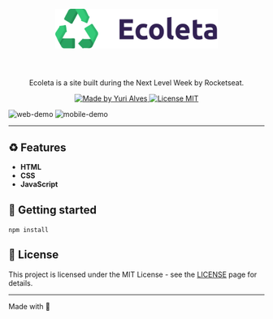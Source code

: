 
<h1 align="center">
<br>
  <img src="public/assets/logo.svg" alt="ECOLETA" width="320">
<br>
<br>
<!-- Welcome to ♻ ECOLETA -->
</h1>

<p align="center">Ecoleta is a site built during the Next Level Week by Rocketseat. </p>

<p align="center">
  <a href="https://linkedin.com/in/yuripiresalves">
    <img src="https://img.shields.io/badge/made%20by-Yuri%20Alves-brightgreen" alt="Made by Yuri Alves">
  </a>
  
  <a href="https://opensource.org/licenses/MIT">
    <img src="https://img.shields.io/badge/License-MIT-brightgreen.svg" alt="License MIT">
  </a>
</p>

[//]: # (Add your gifs/images here:)
<div>
  <img src="https://i.ibb.co/Ns5nWny/web.gif" alt="web-demo" height="350">
  <img src="https://i.ibb.co/KFp5xvY/mobile.gif" alt="mobile-demo" height="350">
</div>

<hr />

## ♻ Features
[//]: # (Add the features of your project here:)

-  **HTML**
-  **CSS** 
-  **JavaScript** 

## 🚀 Getting started

`npm install`


## 📝 License

This project is licensed under the MIT License - see the [LICENSE](https://opensource.org/licenses/MIT) page for details.

---

Made with 💚
